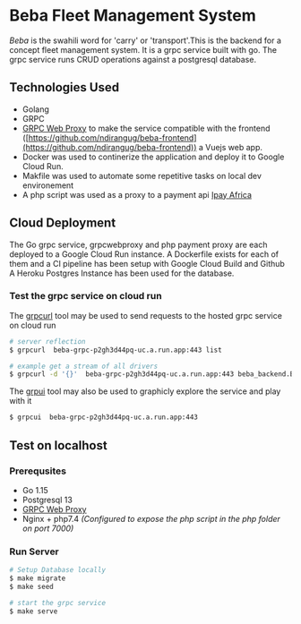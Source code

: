 # Beba Fleet Management System

_Beba_ is the swahili word for 'carry' or 'transport'.This is the backend for a concept fleet management system. It is a grpc service built with go.
The grpc service runs CRUD operations against a postgresql database.
  
## Technologies Used 
- Golang
- GRPC
- [GRPC Web Proxy](https://github.com/improbable-eng/grpc-web/tree/master/go/grpcwebproxy) to make the service compatible with the frontend ([https://github.com/ndirangug/beba-frontend](https://github.com/ndirangug/beba-frontend)) a Vuejs web app.
- Docker was  used to continerize the application and deploy it to Google Cloud Run.
- Makfile was used to automate some repetitive tasks on local dev environement
- A php script was used as a proxy to a payment api [Ipay Africa](https://ipayafrica.com/api/)

## Cloud Deployment
The Go grpc service, grpcwebproxy and php payment proxy are each deployed to a Google Cloud Run instance. A Dockerfile exists for each of them and a CI pipeline has been setup with Google Cloud Build and Github
A Heroku Postgres Instance has been used for the database.
### Test the grpc service on cloud run
The [grpcurl](https://github.com/fullstorydev/grpcurl) tool may be used to send requests to the hosted grpc service on cloud run
```bash
# server reflection
$ grpcurl  beba-grpc-p2gh3d44pq-uc.a.run.app:443 list

# example get a stream of all drivers
$ grpcurl -d '{}'  beba-grpc-p2gh3d44pq-uc.a.run.app:443 beba_backend.BebaBackend.GetDrivers
```
The [grpui](https://github.com/fullstorydev/grpcurl) tool may also be used to graphicly explore the service and play with it
```bash
$ grpcui  beba-grpc-p2gh3d44pq-uc.a.run.app:443 
```



## Test on localhost
### Prerequsites
- Go 1.15
- Postgresql 13
- [GRPC Web Proxy](https://github.com/improbable-eng/grpc-web/tree/master/go/grpcwebproxy)
- Nginx + php7.4 _(Configured to expose the php script in the php folder on port 7000)_

### Run Server

```bash
# Setup Database locally
$ make migrate
$ make seed

# start the grpc service
$ make serve
```

